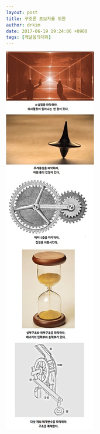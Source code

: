 ```yaml
---
layout: post
title: 구조론 초보자를 위한
author: drkim
date: 2017-06-19 19:24:06 +0900
tags: [깨달음의대화]
---
```





![](/files/attach/images/198/809/857/h.jpg)